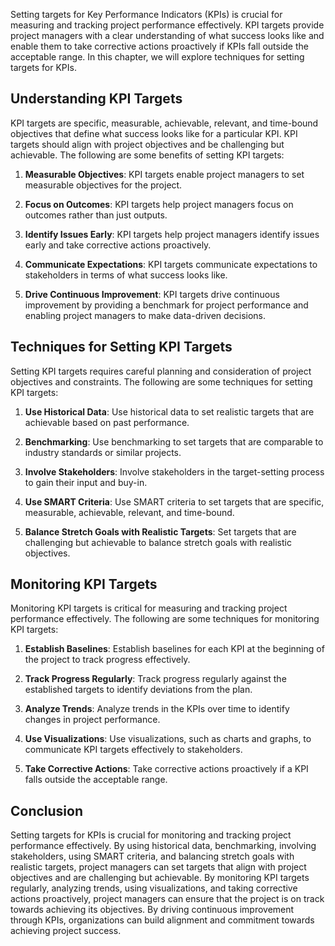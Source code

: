 
Setting targets for Key Performance Indicators (KPIs) is crucial for measuring and tracking project performance effectively. KPI targets provide project managers with a clear understanding of what success looks like and enable them to take corrective actions proactively if KPIs fall outside the acceptable range. In this chapter, we will explore techniques for setting targets for KPIs.

Understanding KPI Targets
-------------------------

KPI targets are specific, measurable, achievable, relevant, and time-bound objectives that define what success looks like for a particular KPI. KPI targets should align with project objectives and be challenging but achievable. The following are some benefits of setting KPI targets:

1. **Measurable Objectives**: KPI targets enable project managers to set measurable objectives for the project.

2. **Focus on Outcomes**: KPI targets help project managers focus on outcomes rather than just outputs.

3. **Identify Issues Early**: KPI targets help project managers identify issues early and take corrective actions proactively.

4. **Communicate Expectations**: KPI targets communicate expectations to stakeholders in terms of what success looks like.

5. **Drive Continuous Improvement**: KPI targets drive continuous improvement by providing a benchmark for project performance and enabling project managers to make data-driven decisions.

Techniques for Setting KPI Targets
----------------------------------

Setting KPI targets requires careful planning and consideration of project objectives and constraints. The following are some techniques for setting KPI targets:

1. **Use Historical Data**: Use historical data to set realistic targets that are achievable based on past performance.

2. **Benchmarking**: Use benchmarking to set targets that are comparable to industry standards or similar projects.

3. **Involve Stakeholders**: Involve stakeholders in the target-setting process to gain their input and buy-in.

4. **Use SMART Criteria**: Use SMART criteria to set targets that are specific, measurable, achievable, relevant, and time-bound.

5. **Balance Stretch Goals with Realistic Targets**: Set targets that are challenging but achievable to balance stretch goals with realistic objectives.

Monitoring KPI Targets
----------------------

Monitoring KPI targets is critical for measuring and tracking project performance effectively. The following are some techniques for monitoring KPI targets:

1. **Establish Baselines**: Establish baselines for each KPI at the beginning of the project to track progress effectively.

2. **Track Progress Regularly**: Track progress regularly against the established targets to identify deviations from the plan.

3. **Analyze Trends**: Analyze trends in the KPIs over time to identify changes in project performance.

4. **Use Visualizations**: Use visualizations, such as charts and graphs, to communicate KPI targets effectively to stakeholders.

5. **Take Corrective Actions**: Take corrective actions proactively if a KPI falls outside the acceptable range.

Conclusion
----------

Setting targets for KPIs is crucial for monitoring and tracking project performance effectively. By using historical data, benchmarking, involving stakeholders, using SMART criteria, and balancing stretch goals with realistic targets, project managers can set targets that align with project objectives and are challenging but achievable. By monitoring KPI targets regularly, analyzing trends, using visualizations, and taking corrective actions proactively, project managers can ensure that the project is on track towards achieving its objectives. By driving continuous improvement through KPIs, organizations can build alignment and commitment towards achieving project success.
